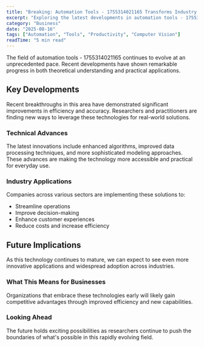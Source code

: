 ```yaml
---
title: "Breaking: Automation Tools - 1755314021165 Transforms Industry Standards"
excerpt: "Exploring the latest developments in automation tools - 1755314021165 and their implications for the future of artificial intelligence and automation."
category: "Business"
date: "2025-08-16"
tags: ["Automation", "Tools", "Productivity", "Computer Vision"]
readTime: "5 min read"
---
```


The field of automation tools - 1755314021165 continues to evolve at an unprecedented pace. Recent developments have shown remarkable progress in both theoretical understanding and practical applications.

## Key Developments

Recent breakthroughs in this area have demonstrated significant improvements in efficiency and accuracy. Researchers and practitioners are finding new ways to leverage these technologies for real-world solutions.

### Technical Advances

The latest innovations include enhanced algorithms, improved data processing techniques, and more sophisticated modeling approaches. These advances are making the technology more accessible and practical for everyday use.

### Industry Applications

Companies across various sectors are implementing these solutions to:
- Streamline operations
- Improve decision-making
- Enhance customer experiences
- Reduce costs and increase efficiency

## Future Implications

As this technology continues to mature, we can expect to see even more innovative applications and widespread adoption across industries.

### What This Means for Businesses

Organizations that embrace these technologies early will likely gain competitive advantages through improved efficiency and new capabilities.

### Looking Ahead

The future holds exciting possibilities as researchers continue to push the boundaries of what's possible in this rapidly evolving field.